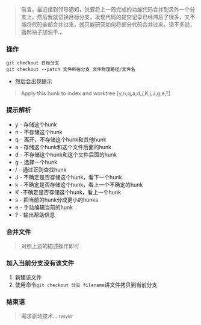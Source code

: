 > 前言，最近接到领导通知，说要将上一周完成的功能代码合并到另外一个分支上。然后我就切换目标分支，发现代码的提交记录已经滞后了很多，又不能将代码全部合并过来，就只能研究如何将部分代码合并过来。话不多说，撸起袖子加油干...

### 操作
```
git checkout 目标分支
git checkout --patch 文件所在分支 文件物理路径/文件名
```
- 然后会出现提示
>  Apply this hunk to index and worktree [y,n,q,a,d,/,K,j,J,g,e,?]

### 提示解析
- y - 存储这个hunk
- n - 不存储这个hunk
- q - 离开，不存储这个hunk和其他hunk
- a - 存储这个hunk和这个文件后面的hunk
- d - 不存储这个hunk和这个文件后面的hunk
- g - 选择一个hunk
- / - 通过正则查找hunk
- J - 不确定是否存储这个hunk，看下一个hunk
- k - 不确定是否存储这个hunk，看上一个不确定的hunk
- K -不确定是否存储这个hunk，看上一个hunk
- s - 把当前的hunk分成更小的hunks
- e - 手动编辑当前的hunk
- ? - 输出帮助信息

### 合并文件
> 对照上边的描述操作即可
### 加入当前分支没有该文件
1. 新建该文件
2. 使用命令`git checkout 分支 filename`讲文件拷贝到当前分支

### 结束语
> 需求驱动技术... never

